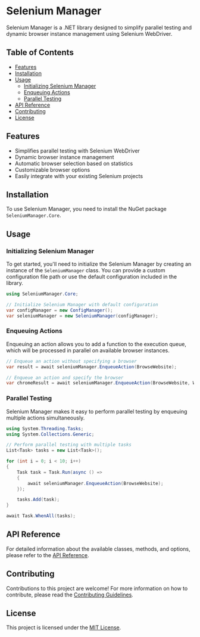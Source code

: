 # Selenium Manager

Selenium Manager is a .NET library designed to simplify parallel testing and dynamic browser instance management using Selenium WebDriver.

## Table of Contents

- [Features](#features)
- [Installation](#installation)
- [Usage](#usage)
  - [Initializing Selenium Manager](#initializing-selenium-manager)
  - [Enqueuing Actions](#enqueuing-actions)
  - [Parallel Testing](#parallel-testing)
- [API Reference](doc/API_REFERENCE.md)
- [Contributing](doc/CONTRIBUTING.md)
- [License](#license)

## Features

- Simplifies parallel testing with Selenium WebDriver
- Dynamic browser instance management
- Automatic browser selection based on statistics
- Customizable browser options
- Easily integrate with your existing Selenium projects

## Installation

To use Selenium Manager, you need to install the NuGet package `SeleniumManager.Core`.

## Usage

### Initializing Selenium Manager

To get started, you'll need to initialize the Selenium Manager by creating an instance of the `SeleniumManager` class. You can provide a custom configuration file path or use the default configuration included in the library.

```csharp
using SeleniumManager.Core;

// Initialize Selenium Manager with default configuration
var configManager = new ConfigManager();
var seleniumManager = new SeleniumManager(configManager);
```

### Enqueuing Actions

Enqueuing an action allows you to add a function to the execution queue, which will be processed in parallel on available browser instances.

```csharp
// Enqueue an action without specifying a browser
var result = await seleniumManager.EnqueueAction(BrowseWebsite);

// Enqueue an action and specify the browser
var chromeResult = await seleniumManager.EnqueueAction(BrowseWebsite, WebDriverType.Chrome.GetDescription());
```

### Parallel Testing

Selenium Manager makes it easy to perform parallel testing by enqueuing multiple actions simultaneously.

```csharp
using System.Threading.Tasks;
using System.Collections.Generic;

// Perform parallel testing with multiple tasks
List<Task> tasks = new List<Task>();

for (int i = 0; i < 10; i++)
{
    Task task = Task.Run(async () =>
    {
        await seleniumManager.EnqueueAction(BrowseWebsite);
    });

    tasks.Add(task);
}

await Task.WhenAll(tasks);

```

## API Reference

For detailed information about the available classes, methods, and options, please refer to the [API Reference](/doc/API_REFERENCE.md).

## Contributing
Contributions to this project are welcome! For more information on how to contribute, please read the [Contributing Guidelines](/doc/CONTRIBUTING.md).

## License

This project is licensed under the [MIT License](/LICENSE.txt).